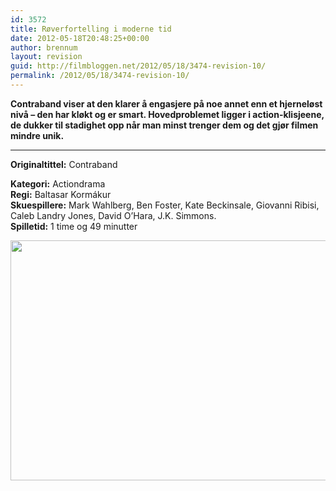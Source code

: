```yaml
---
id: 3572
title: Røverfortelling i moderne tid
date: 2012-05-18T20:48:25+00:00
author: brennum
layout: revision
guid: http://filmbloggen.net/2012/05/18/3474-revision-10/
permalink: /2012/05/18/3474-revision-10/
---
```

**Contraband viser at den klarer å engasjere på noe annet enn et hjerneløst nivå &#8211; den har kløkt og er smart. Hovedproblemet ligger i action-klisjeene, de dukker til stadighet opp når man minst trenger dem og det gjør filmen mindre unik.**  
****

**<!--more-->Originaltittel:** Contraband

  
**Kategori:** Actiondrama  
**Regi:** Baltasar Kormákur  
**Skuespillere:** Mark Wahlberg, Ben Foster, Kate Beckinsale, Giovanni Ribisi, Caleb Landry Jones, David O&#8217;Hara, J.K. Simmons.  
**Spilletid:** 1 time og 49 minutter

<a href="http://filmbloggen.net/?attachment_id=3563" rel="attachment wp-att-3563"><img class="alignnone size-large wp-image-3563" src="http://filmbloggen.net/wp-content/uploads//2012/05/contraband-1-620x384.jpg" alt="" width="620" height="384" /></a>